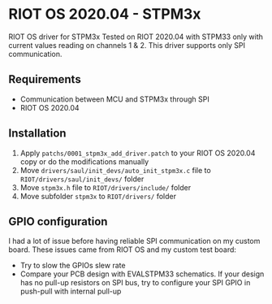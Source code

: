 # RIOT OS 2020.04 - STPM3x
RIOT OS driver for STPM3x
Tested on RIOT 2020.04 with STPM33 only with current values reading on channels 1 & 2.
This driver supports only SPI communication.

## Requirements

* Communication between MCU and STPM3x through SPI
* RIOT OS 2020.04

## Installation
1. Apply `patchs/0001_stpm3x_add_driver.patch` to your RIOT OS 2020.04 copy or do the modifications manually
2. Move `drivers/saul/init_devs/auto_init_stpm3x.c` file to `RIOT/drivers/saul/init_devs/` folder
3. Move `stpm3x.h` file to `RIOT/drivers/include/` folder
4. Move subfolder `stpm3x` to `RIOT/drivers/` folder

## GPIO configuration

I had a lot of issue before having reliable SPI communication on my custom board. These issues came from RIOT OS and my custom test board:
* Try to slow the GPIOs slew rate
* Compare your PCB design with EVALSTPM33 schematics. If your design has no pull-up resistors on SPI bus, try to configure your SPI GPIO in push-pull with internal pull-up